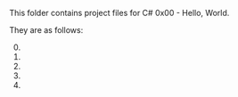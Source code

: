 This folder contains project files for C# 0x00 - Hello, World.

They are as follows:

0)

1)

2)

3)

4)
